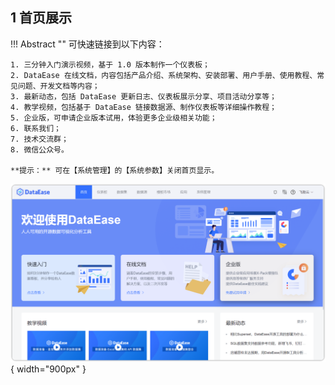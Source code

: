## 1 首页展示

!!! Abstract ""
    可快速链接到以下内容：

    1. 三分钟入门演示视频，基于 1.0 版本制作一个仪表板； 
    2. DataEase 在线文档，内容包括产品介绍、系统架构、安装部署、用户手册、使用教程、常见问题、开发文档等内容；
    3. 最新动态，包括 DataEase 更新日志、仪表板展示分享、项目活动分享等；
    4. 教学视频，包括基于 DataEase 链接数据源、制作仪表板等详细操作教程；
    5. 企业版，可申请企业版本试用，体验更多企业级相关功能；
    6. 联系我们；
    7. 技术交流群；
    8. 微信公众号。

    **提示：** 可在【系统管理】的【系统参数】关闭首页显示。

![首页](../../img/homepage/首页.png){ width="900px" }